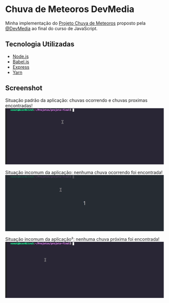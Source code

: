 # Chuva de Meteoros DevMedia

Minha implementação do [Projeto Chuva de Meteoros](https://www.devmedia.com.br/javascript/Construindo-projeto-completo) proposto pela [@DevMedia](https://github.com/DevMedia) ao final do curso de JavaScript.

## Tecnologia Utilizadas
- [Node.js](https://nodejs.org/en/)
- [Babel.js](https://babeljs.io/)
- [Express](https://expressjs.com/pt-br/)
- [Yarn](https://yarnpkg.com/)

## Screenshot
Situação padrão da aplicação: chuvas ocorrendo e chuvas proximas encontradas!
![](img/1.gif)

Situação incomum da aplicação: nenhuma chuva ocorrendo foi encontrada!
![](img/2.gif)

Situação incomum da aplicação²: nenhuma chuva próxima foi encontrada!
![](img/3.gif)
